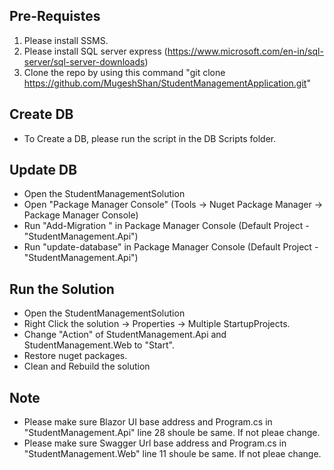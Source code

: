## Pre-Requistes

1. Please install SSMS.
2. Please install SQL server express (https://www.microsoft.com/en-in/sql-server/sql-server-downloads)
3. Clone the repo by using this command
   "git clone https://github.com/MugeshShan/StudentManagementApplication.git"

## Create DB

- To Create a DB, please run the script in the DB Scripts folder.

## Update DB

- Open the StudentManagementSolution
- Open "Package Manager Console" (Tools -> Nuget Package Manager -> Package Manager Console)
- Run "Add-Migration <Some Message>" in Package Manager Console (Default Project - "StudentManagement.Api")
- Run "update-database" in Package Manager Console (Default Project - "StudentManagement.Api")

## Run the Solution

- Open the StudentManagementSolution
- Right Click the solution -> Properties -> Multiple StartupProjects.
- Change "Action" of StudentManagement.Api and StudentManagement.Web to "Start".
- Restore nuget packages.
- Clean and Rebuild the solution

## Note

- Please make sure Blazor UI base address and Program.cs in "StudentManagement.Api" line 28 shoule be same. If not pleae change.
- Please make sure Swagger Url base address and Program.cs in "StudentManagement.Web" line 11 shoule be same. If not pleae change.
